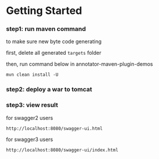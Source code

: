 # Getting Started

### step1: run maven command
to make sure new byte code generating

first, delete all generated `targets` folder

then, run command below in annotator-maven-plugin-demos
```
mvn clean install -U
```

### step2: deploy a war to tomcat

### step3: view result
for swagger2 users
```
http://localhost:8080/swagger-ui.html
```

for swagger3 users
```
http://localhost:8080/swagger-ui/index.html
```